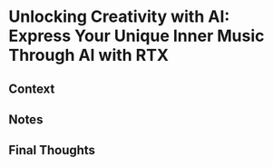# Unlocking Creativity with AI: Express Your Unique Inner Music Through AI with RTX

## Context

## Notes

## Final Thoughts
